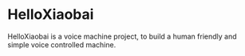 # HelloXiaobai
HelloXiaobai is a voice machine project, to build a human friendly and simple voice controlled  machine.
